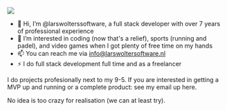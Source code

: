 <img src="https://media1.giphy.com/media/v1.Y2lkPTc5MGI3NjExdThicmFyajB1a2JnZTVjeDVlMTA0aDY3Nnl2dTB6ZGdpcjZzZjJqbSZlcD12MV9pbnRlcm5hbF9naWZfYnlfaWQmY3Q9Zw/k2bbmbmvUo7gA/giphy.webp">

- 👋 Hi, I’m @larswolterssoftware, a full stack developer with over 7 years of professional experience
- 👀 I’m interested in coding (now that's a relief), sports (running and padel), and video games when I got plenty of free time on my hands
- 📫 You can reach me via info@larswoltersoftware.nl
- ⚡ I do full stack development full time and as a freelancer

I do projects profesionally next to my 9-5. If you are interested in getting a MVP up and running or a complete product: see my email up here.

No idea is too crazy for realisation (we can at least try).
